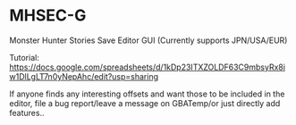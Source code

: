 # MHSEC-G
Monster Hunter Stories Save Editor GUI (Currently supports JPN/USA/EUR)


Tutorial: https://docs.google.com/spreadsheets/d/1kDp23ITXZOLDF63C9mbsyRx8iw1DlLgLT7n0yNepAhc/edit?usp=sharing


If anyone finds any interesting offsets and want those to be included in the editor, file a bug report/leave a message on GBATemp/or just directly add features..

